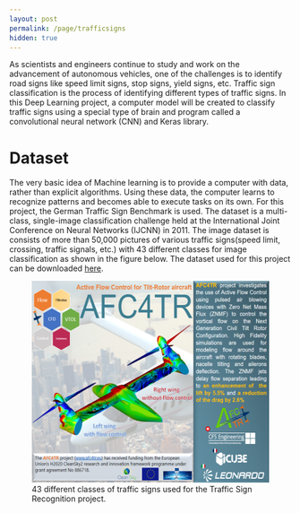 ```yaml
---
layout: post
permalink: /page/trafficsigns
hidden: true      
---
```




As scientists and engineers continue to study and work on the advancement of autonomous vehicles, one of the challenges is to identify road signs like speed limit signs, stop signs, yield signs, etc. Traffic sign classification is the process of identifying different types of traffic signs. In this Deep Learning project, a computer model will be created to classify traffic signs using a special type of brain and program called a convolutional neural network (CNN) and Keras library.

# Dataset

The very basic idea of Machine learning is to provide a computer with data, rather than explicit algorithms. Using these data, the computer learns to recognize patterns and becomes able to execute tasks on its own. For this project, the German Traffic Sign Benchmark is used. The dataset is a multi-class, single-image classification challenge held at the International Joint Conference on Neural Networks (IJCNN) in 2011. The image dataset is consists of more than 50,000 pictures of various traffic signs(speed limit, crossing, traffic signals, etc.) with 43 different classes for image classification as shown in the figure below. The dataset used for this project can be downloaded [here]([https://doi.org/10.5802/crmeca.129](https://drive.google.com/file/d/1XKyW3ezJWJdCRS_Pugak055VVCD49FzG/view?usp=share_link)).

<figure>
  <img src='../assets/images/AFC4TR.newsletter_v2.png' alt="AFC4TR newsletter" height="360">
  <figcaption>43 different classes of traffic signs used for the Traffic Sign Recognition project.</figcaption>
</figure>



